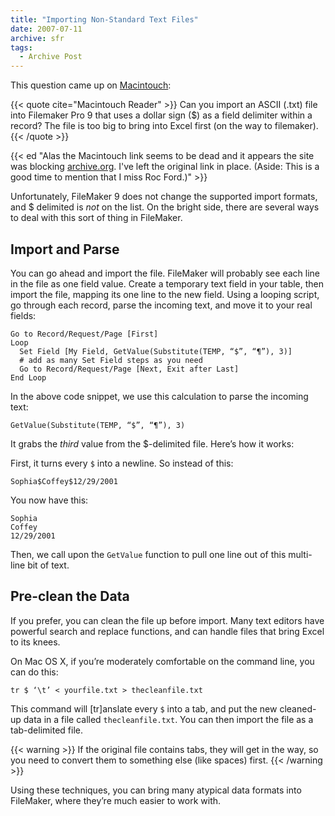 ```yaml
---
title: "Importing Non-Standard Text Files"
date: 2007-07-11
archive: sfr
tags: 
  - Archive Post
---
```


This question came up on [Macintouch](http://www.macintouch.com/readerreports/filemaker9/index.html):

{{< quote cite="Macintouch Reader" >}}
Can you import an ASCII (.txt) file into Filemaker Pro 9 that uses a dollar sign ($) as a field delimiter within a record? The file is too big to bring into Excel first (on the way to filemaker).
{{< /quote >}}

{{< ed "Alas the Macintouch link seems to be dead and it appears the site was blocking [archive.org](https://archive.org). I've left the original link in place. (Aside: This is a good time to mention that I miss Roc Ford.)" >}}


Unfortunately, FileMaker 9 does not change the supported import formats, and $ delimited is *not* on the list. On the bright side, there are several ways to deal with this sort of thing in FileMaker.

## Import and Parse

You can go ahead and import the file. FileMaker will probably see each line in the file as one field value. Create a temporary text field in your table, then import the file, mapping its one line to the new field. Using a looping script, go through each record, parse the incoming text, and move it to your real fields:

```
Go to Record/Request/Page [First]
Loop
  Set Field [My Field, GetValue(Substitute(TEMP, “$”, “¶”), 3)]
  # add as many Set Field steps as you need
  Go to Record/Request/Page [Next, Exit after Last]
End Loop
```

In the above code snippet, we use this calculation to parse the incoming text:

```
GetValue(Substitute(TEMP, “$”, “¶”), 3)
```

It grabs the *third* value from the $-delimited file. Here’s how it works:

First, it turns every `$` into a newline. So instead of this:

```
Sophia$Coffey$12/29/2001
```

You now have this:

```
Sophia
Coffey
12/29/2001
```
Then, we call upon the `GetValue` function to pull one line out of this multi-line bit of text.

## Pre-clean the Data

If you prefer, you can clean the file up before import. Many text editors have powerful search and replace functions, and can handle files that bring Excel to its knees.

On Mac OS X, if you’re moderately comfortable on the command line, you can do this:

```
tr $ ‘\t’ < yourfile.txt > thecleanfile.txt
```

This command will [tr]anslate every `$` into a tab, and put the new cleaned-up data in a file called `thecleanfile.txt`. You can then import the file as a tab-delimited file.

{{< warning >}}
If the original file contains tabs, they will get in the way, so you need to convert them to something else (like spaces) first.
{{< /warning >}}

Using these techniques, you can bring many atypical data formats into FileMaker, where they’re much easier to work with.